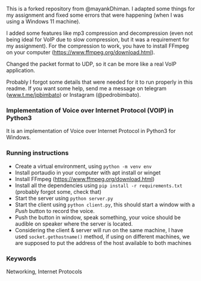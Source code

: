 This is a forked repository from @mayankDhiman. I adapted some things for my assignment and fixed some errors that were happening (when I was using a Windows 11 machine).

I added some features like mp3 compression and decompression (even not being ideal for VoIP due to slow compression, but it was a requirement for my assignment).
For the compression to work, you have to install FFmpeg on your computer (https://www.ffmpeg.org/download.html).

Changed the packet format to UDP, so it can be more like a real VoIP application.

Probably I forgot some details that were needed for it to run properly in this readme. If you want some help, send me a message on telegram (www.t.me/jpbimbato) or Instagram (@pedrobimbato).

### Implementation of Voice over Internet Protocol (VOIP) in Python3
It is an implementation of Voice over Internet Protocol in Python3 for Windows.

### Running instructions
- Create a virtual environment, using `python -m venv env`
- Install portaudio in your computer with apt install or winget
- Install FFmpeg (https://www.ffmpeg.org/download.html)
- Install all the dependencies using `pip install -r requirements.txt` (probably forgot some, check that)
- Start the server using `python server.py`
- Start the client using `python client.py`, this should start a window with a _Push_ button to record the voice. 
- Push the button in window, speak something, your voice should be audible on speaker where the server is located. 
- Considering the client & server will run on the same machine, I have used `socket.gethostname()` method, if using on different machines, we are supposed to put the address of the host available to both machines

### Keywords
Networking, Internet Protocols
